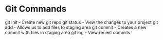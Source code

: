 # Git Commands

git init - Create new git repo
git status - View the changes to your project
git add - Allows us to add files to staging area
git commit - Creates a new commit with files in staging area
git log - View recent commits

